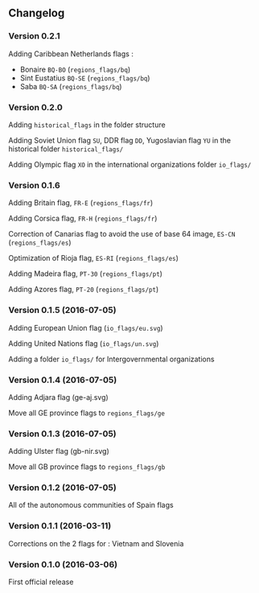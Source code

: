 ## Changelog

### Version 0.2.1

Adding Caribbean Netherlands flags :

* Bonaire `BQ-BO` (`regions_flags/bq`)
* Sint Eustatius `BQ-SE` (`regions_flags/bq`)
* Saba `BQ-SA` (`regions_flags/bq`)

### Version 0.2.0

Adding `historical_flags` in the folder structure

Adding Soviet Union flag `SU`, DDR flag `DD`, Yugoslavian flag `YU` in the historical folder `historical_flags/`

Adding Olympic flag `XO` in the international organizations folder `io_flags/`

### Version 0.1.6

Adding Britain flag, `FR-E` (`regions_flags/fr`)

Adding Corsica flag, `FR-H` (`regions_flags/fr`)

Correction of Canarias flag to avoid the use of base 64 image, `ES-CN` (`regions_flags/es`)

Optimization of Rioja flag, `ES-RI` (`regions_flags/es`)

Adding Madeira flag, `PT-30` (`regions_flags/pt`)

Adding Azores flag, `PT-20` (`regions_flags/pt`)

### Version 0.1.5 (2016-07-05)

Adding European Union flag (`io_flags/eu.svg`)

Adding United Nations flag (`io_flags/un.svg`)

Adding a folder `io_flags/` for Intergovernmental organizations

### Version 0.1.4 (2016-07-05)

Adding Adjara flag (ge-aj.svg)

Move all GE province flags to `regions_flags/ge`

### Version 0.1.3 (2016-07-05)

Adding Ulster flag (gb-nir.svg)

Move all GB province flags to `regions_flags/gb`

### Version 0.1.2 (2016-07-05)

All of the autonomous communities of Spain flags

### Version 0.1.1 (2016-03-11)

Corrections on the 2 flags for : Vietnam and Slovenia

### Version 0.1.0 (2016-03-06)

First official release